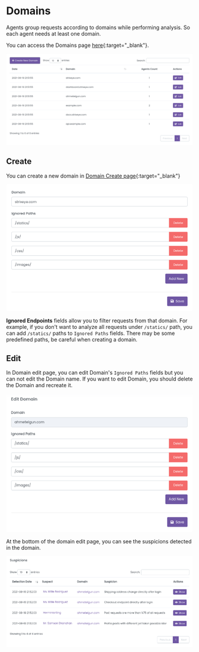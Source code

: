 # Domains

Agents group requests according to domains while performing analysis. So each agent needs at least one domain.

You can access the Domains page [here](https://dashboard.strixeye.com/domains){:target="_blank"}.

![agent name and agent domains](../assets/images/domains.png)

## Create
You can create a new domain in [Domain Create page](https://dashboard.strixeye.com/domains/create/){:target="_blank"}

![agent name and agent domains](../assets/images/domains_create.png)

**Ignored Endpoints** fields allow you to filter requests from that domain. For example, if you don't want to analyze all requests under ``/statics/`` path, you can add ``/statics/`` paths to ``Ignored Paths`` fields. There may be some predefined paths, be careful when creating a domain.

## Edit

In Domain edit page, you can edit Domain's ``Ignored Paths`` fields but you can not edit the Domain name. If you want to edit Domain, you should delete the Domain and recreate it.

![agent name and agent domains](../assets/images/domain_edit.png)


At the bottom of the domain edit page, you can see the suspicions detected in the domain.

![agent name and agent domains](../assets/images/domain_suspicions.png)
